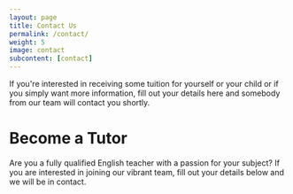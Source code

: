```yaml
---
layout: page
title: Contact Us
permalink: /contact/
weight: 5
image: contact
subcontent: [contact]
---
```


If you're interested in receiving some tuition for yourself or your child or if you simply want more information, fill out your details here and somebody from our team will contact you shortly.

# Become a Tutor

Are you a fully qualified English teacher with a passion for your subject? If you are interested in joining our vibrant team, fill out your details below and we will be in contact.
